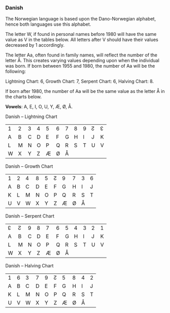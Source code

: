 ### <span id="anchor-13"></span>Danish

The Norwegian language is based upon the Dano-Norwegian alphabet, hence
both languages use this alphabet.

The letter W, if found in personal names before 1980 will have the same
value as V in the tables below. All letters after V should have their
values decreased by 1 accordingly. 

The letter Aa, often found in family names, will reflect the number of
the letter Å. This creates varying values depending upon when the
individual was born. If born between 1955 and 1980, the number of Aa
will be the following:

Lightning Chart: 6, Growth Chart: 7, Serpent Chart: 6, Halving Chart: 8.

If born after 1980, the number of Aa will be the same value as the
letter Å in the charts below.

**Vowels**: A, E, I, O, U, Y, Æ, Ø, Å. 

Danish – Lightning Chart

|   |   |   |   |   |   |   |   |   |   |   |
| - | - | - | - | - | - | - | - | - | - | - |
| 1 | 2 | 3 | 4 | 5 | 6 | 7 | 8 | 9 | ↊ | ↋ |
| A | B | C | D | E | F | G | H | I | J | K |
| L | M | N | O | P | Q | R | S | T | U | V |
| W | X | Y | Z | Æ | Ø | Å |   |   |   |   |

Danish – Growth Chart

|   |   |   |   |   |   |   |   |   |   |
| - | - | - | - | - | - | - | - | - | - |
| 1 | 2 | 4 | 8 | 5 | ↊ | 9 | 7 | 3 | 6 |
| A | B | C | D | E | F | G | H | I | J |
| K | L | M | N | O | P | Q | R | S | T |
| U | V | W | X | Y | Z | Æ | Ø | Å |   |

Danish – Serpent Chart

|   |   |   |   |   |   |   |   |   |   |   |
| - | - | - | - | - | - | - | - | - | - | - |
| ↋ | ↊ | 9 | 8 | 7 | 6 | 5 | 4 | 3 | 2 | 1 |
| A | B | C | D | E | F | G | H | I | J | K |
| L | M | N | O | P | Q | R | S | T | U | V |
| W | X | Y | Z | Æ | Ø | Å |   |   |   |   |

Danish – Halving Chart

|   |   |   |   |   |   |   |   |   |   |
| - | - | - | - | - | - | - | - | - | - |
| 1 | 6 | 3 | 7 | 9 | ↊ | 5 | 8 | 4 | 2 |
| A | B | C | D | E | F | G | H | I | J |
| K | L | M | N | O | P | Q | R | S | T |
| U | V | W | X | Y | Z | Æ | Ø | Å |   |
